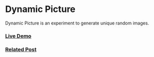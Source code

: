 # Dynamic Picture

Dynamic Picture is an experiment to generate unique random images.

### [Live Demo](http://core.cyberzenno.com/dynamic-picture/)
### [Related Post](https://cyberzenno.wordpress.com/2017/05/27/dynamic-picture/)
